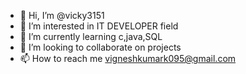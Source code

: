 - 👋 Hi, I’m @vicky3151
- 👀 I’m interested in IT DEVELOPER field
- 🌱 I’m currently learning c,java,SQL
- 💞️ I’m looking to collaborate on projects
- 📫 How to reach me vigneshkumark095@gmail.com

<!---
vicky3151/vicky3151 is a ✨ special ✨ repository because its `README.md` (this file) appears on your GitHub profile.
You can click the Preview link to take a look at your changes.
--->
